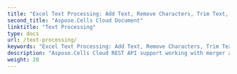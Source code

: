 ```yaml
---
title: "Excel Text Processing: Add Text, Remove Characters, Trim Text, Update Word Case, and so much more"
second_title: "Aspose.Cells Cloud Document"
linktitle: "Text Processing"
type: docs
url: /text-processing/
keywords: "Excel Text Processing: Add Text, Remove Characters, Trim Text, Update Word Case, Convert Text, Split Text, Merge Text, Replace Text, Find Text, Count Text, Text to PDF, Text to CSV, Text to JSON, Text to Markdown"
description: "Aspose.Cells Cloud REST API support working with merger and splitter on an Excel file. SDK support kinds of development languages. They include Android, C#, Go, Java, NodeJS, Perl, PHP, Python, Ruby, and swift."
weight: 20
---
```


